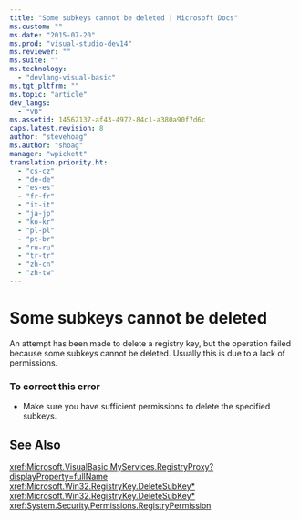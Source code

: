 ```yaml
---
title: "Some subkeys cannot be deleted | Microsoft Docs"
ms.custom: ""
ms.date: "2015-07-20"
ms.prod: "visual-studio-dev14"
ms.reviewer: ""
ms.suite: ""
ms.technology: 
  - "devlang-visual-basic"
ms.tgt_pltfrm: ""
ms.topic: "article"
dev_langs: 
  - "VB"
ms.assetid: 14562137-af43-4972-84c1-a380a90f7d6c
caps.latest.revision: 8
author: "stevehoag"
ms.author: "shoag"
manager: "wpickett"
translation.priority.ht: 
  - "cs-cz"
  - "de-de"
  - "es-es"
  - "fr-fr"
  - "it-it"
  - "ja-jp"
  - "ko-kr"
  - "pl-pl"
  - "pt-br"
  - "ru-ru"
  - "tr-tr"
  - "zh-cn"
  - "zh-tw"
---
```

# Some subkeys cannot be deleted
An attempt has been made to delete a registry key, but the operation failed because some subkeys cannot be deleted. Usually this is due to a lack of permissions.  
  
### To correct this error  
  
-   Make sure you have sufficient permissions to delete the specified subkeys.  
  
## See Also  
 <xref:Microsoft.VisualBasic.MyServices.RegistryProxy?displayProperty=fullName>   
 <xref:Microsoft.Win32.RegistryKey.DeleteSubKey*>   
 <xref:Microsoft.Win32.RegistryKey.DeleteSubKey*>   
 <xref:System.Security.Permissions.RegistryPermission>